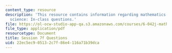 ```yaml
---
content_type: resource
description: 'This resource contains information regarding mathematics for computer
  science: In-class questions.'
file: https://ol-ocw-studio-app-qa.s3.amazonaws.com/courses/6-042j-mathematics-for-computer-science-spring-2015/22ec5ec905132c7f86e4116a71b39dca_MIT6_042JS15_cp7f.pdf
file_type: application/pdf
resourcetype: Document
title: Session 7f Questions
uid: 22ec5ec9-0513-2c7f-86e4-116a71b39dca
---
```

